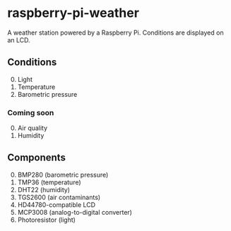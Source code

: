# raspberry-pi-weather

A weather station powered by a Raspberry Pi. Conditions are displayed on an LCD.

## Conditions

0. Light
0. Temperature
0. Barometric pressure

### Coming soon

0. Air quality
0. Humidity

## Components

0. BMP280 (barometric pressure)
0. TMP36 (temperature)
0. DHT22 (humidity)
0. TGS2600 (air contaminants)
0. HD44780-compatible LCD
0. MCP3008 (analog-to-digital converter)
0. Photoresistor (light)
